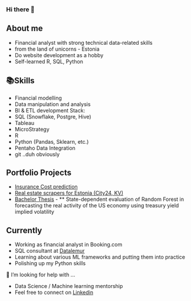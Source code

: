 ### Hi there 👋

## About me

* Financial analyst with strong technical data-related skills
* from the land of unicorns - Estonia
* Do website development as a hobby
* Self-learned R, SQL, Python

## 📚Skills
* Financial modelling
* Data manipulation and analysis
* BI & ETL development
Stack:
* SQL (Snowflake, Postgre, Hive)
* Tableau
* MicroStrategy
* R
* Python (Pandas, Sklearn, etc.)
* Pentaho Data Integration
* git ..duh obviously

## Portfolio Projects
* [Insurance Cost prediction](https://github.com/karelrappo/insurance-webapp)
* [Real estate scrapers for Estonia (City24, KV)](https://github.com/karelrappo/realestate)
* [Bachelor Thesis](https://github.com/karelrappo/thesis2020) - 
** State-dependent evaluation of Random Forest in forecasting the real activity of the US economy using treasury yield implied volatility

## Currently
* Working as financial analyst in Booking.com
* SQL consultant at [Datalemur](http://datalemur.com)
* Learning about various ML frameworks and putting them into practice
* Polishing up my Python skills


🤔 I’m looking for help with ...
* Data Science / Machine learning mentorship
* Feel free to connect on [Linkedin](https://www.linkedin.com/in/karel-räppo/)
